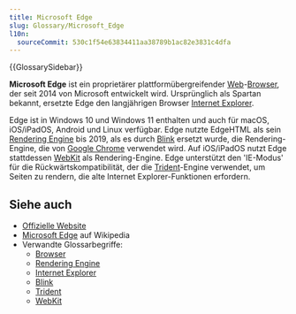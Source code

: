 ```yaml
---
title: Microsoft Edge
slug: Glossary/Microsoft_Edge
l10n:
  sourceCommit: 530c1f54e63834411aa38789b1ac82e3831c4dfa
---
```


{{GlossarySidebar}}

**Microsoft Edge** ist ein proprietärer plattformübergreifender [Web](/de/docs/Glossary/World_Wide_Web)-[Browser](/de/docs/Glossary/browser), der seit 2014 von Microsoft entwickelt wird. Ursprünglich als Spartan bekannt, ersetzte Edge den langjährigen Browser [Internet Explorer](/de/docs/Glossary/Microsoft_Internet_Explorer).

Edge ist in Windows 10 und Windows 11 enthalten und auch für macOS, iOS/iPadOS, Android und Linux verfügbar. Edge nutzte EdgeHTML als sein [Rendering Engine](/de/docs/Glossary/Engine/Rendering) bis 2019, als es durch [Blink](/de/docs/Glossary/Blink) ersetzt wurde, die Rendering-Engine, die von [Google Chrome](/de/docs/Glossary/Google_Chrome) verwendet wird. Auf iOS/iPadOS nutzt Edge stattdessen [WebKit](/de/docs/Glossary/WebKit) als Rendering-Engine. Edge unterstützt den 'IE-Modus' für die Rückwärtskompatibilität, der die [Trident](/de/docs/Glossary/Trident)-Engine verwendet, um Seiten zu rendern, die alte Internet Explorer-Funktionen erfordern.

## Siehe auch

- [Offizielle Website](https://www.microsoft.com/en-us/edge)
- [Microsoft Edge](https://en.wikipedia.org/wiki/Microsoft_Edge) auf Wikipedia
- Verwandte Glossarbegriffe:
  - [Browser](/de/docs/Glossary/Browser)
  - [Rendering Engine](/de/docs/Glossary/Engine/Rendering)
  - [Internet Explorer](/de/docs/Glossary/Microsoft_Internet_Explorer)
  - [Blink](/de/docs/Glossary/Blink)
  - [Trident](/de/docs/Glossary/Trident)
  - [WebKit](/de/docs/Glossary/WebKit)
